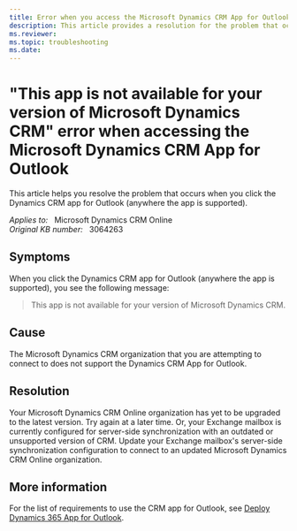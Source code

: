 ```yaml
---
title: Error when you access the Microsoft Dynamics CRM App for Outlook
description: This article provides a resolution for the problem that occurs when you click the Dynamics CRM app for Outlook (anywhere the app is supported).
ms.reviewer: 
ms.topic: troubleshooting
ms.date: 
---
```

# "This app is not available for your version of Microsoft Dynamics CRM" error when accessing the Microsoft Dynamics CRM App for Outlook

This article helps you resolve the problem that occurs when you click the Dynamics CRM app for Outlook (anywhere the app is supported).

_Applies to:_ &nbsp; Microsoft Dynamics CRM Online  
_Original KB number:_ &nbsp; 3064263

## Symptoms

When you click the Dynamics CRM app for Outlook (anywhere the app is supported), you see the following message:

> This app is not available for your version of Microsoft Dynamics CRM.

## Cause

The Microsoft Dynamics CRM organization that you are attempting to connect to does not support the Dynamics CRM App for Outlook.

## Resolution

Your Microsoft Dynamics CRM Online organization has yet to be upgraded to the latest version. Try again at a later time. Or, your Exchange mailbox is currently configured for server-side synchronization with an outdated or unsupported version of CRM. Update your Exchange mailbox's server-side synchronization configuration to connect to an updated Microsoft Dynamics CRM Online organization.

## More information

For the list of requirements to use the CRM app for Outlook, see [Deploy Dynamics 365 App for Outlook](/previous-versions/dynamicscrm-2016/administering-dynamics-365/dn946901(v=crm.8)).
